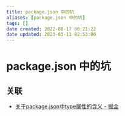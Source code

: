 ```yaml
---
title: package.json 中的坑
aliases: [package.json 中的坑]
tags: []
date created: 2022-08-17 00:21:22
date updated: 2023-03-11 02:53:00
---
```


# package.json 中的坑

## 关联

- [关于package.json中type属性的含义 - 掘金](https://juejin.cn/post/7032278473389539365)

